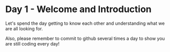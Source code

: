 # Day 1 - Welcome and Introduction

Let's spend the day getting to know each other and understanding what we are all looking for. 

Also, please remember to commit to github several times a day to show you are still coding every day!